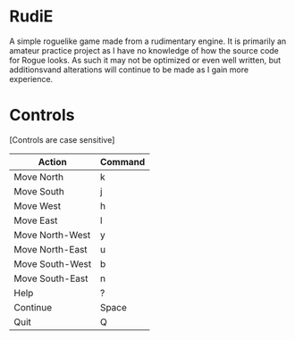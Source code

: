 # RudiE
A simple roguelike game made from a rudimentary engine. It is primarily an amateur practice project as I have no knowledge of how the source code for Rogue looks. As such it may not be optimized or even well written, but additionsvand alterations will continue to be made as I gain more experience.

# Controls  
[Controls are case sensitive]

| Action | Command |
|---|---|
| Move North | k |
| Move South | j |
| Move West | h |
| Move East | l |
| Move North-West | y |
| Move North-East | u |
| Move South-West | b |
| Move South-East | n |
| Help | ? |
| Continue | Space |
| Quit | Q |
